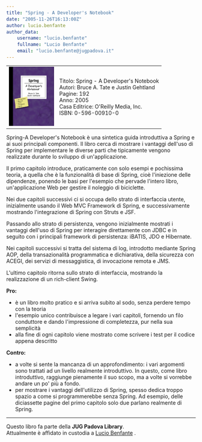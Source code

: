 ```yaml
---
title: "Spring - A Developer's Notebook"
date: "2005-11-26T16:13:00Z"
author: lucio.benfante
author_data:
    username: "lucio.benfante"
    fullname: "Lucio Benfante"
    email: "lucio.benfante@jugpadova.it"
---
```

<table>
<tr>
<td><a href="/files/0596009100.jpg"><img src="/files/0596009100.jpg" alt="Cover: Spring - A Developer's Notebook" width="120" border="0"/></a></td>
<td>Titolo: Spring - A Developer's Notebook<br/>Autori: Bruce A. Tate e Justin Gehtland<br/>Pagine: 192<br/>Anno: 2005<br/>Casa Editrice: O'Reilly Media, Inc.<br/>ISBN: 0-596-00910-0<br/></td>
</tr>
</table>
Spring-A Developer's Notebook &egrave; una sintetica guida introduttiva a Spring e ai suoi principali componenti. Il libro cerca di mostrare i vantaggi dell'uso di Spring per implementare le diverse parti che tipicamente vengono realizzate durante lo sviluppo di un'applicazione. 


Il primo capitolo introduce, praticamente con solo esempi e pochissima teoria, a quella che &egrave; la funzionalit&agrave; di base di Spring, cio&egrave; l'iniezione delle dipendenze, ponendo le basi per l'esempio che pervade l'intero libro, un'applicazione Web per gestire il noleggio di biciclette.

Nei due capitoli successivi ci si occupa dello strato di interfaccia utente, inizialmente usando il Web MVC Framework di Spring, e successivamente mostrando l'integrazione di Spring con Struts e JSF.

Passando allo strato di persistenza, vengono inizialmente mostrati i vantaggi dell'uso di Spring per interagire direttamente con JDBC e in seguito con i principali framework di persistenza: iBATIS, JDO e Hibernate.

Nei capitoli successivi si tratta del sistema di log, introdotto mediante Spring AOP, della transazionalit&agrave; programmatica e dichiarativa, della sicurezza con ACEGI, dei servizi di messaggistica, di invocazione remota e JMS.

L'ultimo capitolo ritorna sullo strato di interfaccia, mostrando la realizzazione di un rich-client Swing.

**Pro:**
* &egrave; un libro molto pratico e si arriva subito al sodo, senza perdere tempo con la teoria
* l'esempio unico contribuisce a legare i vari capitoli, fornendo un filo conduttore e dando l'impressione di completezza, pur nella sua semplicit&agrave;
* alla fine di ogni capitolo viene mostrato come scrivere i test per il codice appena descritto

**Contro:**
* a volte si sente la mancanza di un approfondimento: i vari argomenti sono trattati ad un livello realmente introduttivo. In questo, come libro introduttivo, raggiunge pienamente il suo scopo, ma a volte si vorrebbe andare un po' pi&ugrave; a fondo.
* per mostrare i vantaggi dell'utilizzo di Spring, spesso dedica troppo spazio a come si programmerebbe senza Spring. Ad esempio, delle diciassette pagine del primo capitolo solo due parlano realmente di Spring.

<hr/>

Questo libro fa parte della <b>JUG Padova Library</b>.<br/>
Attualmente &egrave; affidato in custodia a [Lucio Benfante](mailto:lucio.benfante@jugpadova.it)
.
